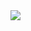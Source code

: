 <img src="https://capsule-render.vercel.app/api?type=blur&color=gradient&height=200&section=header&text=git%20commit%20-m%20'progress'&fontSize=45" />

<!--
**mitali-deshmukh/mitali-deshmukh** is a ✨ _special_ ✨ repository because its `README.md` (this file) appears on your GitHub profile.

Here are some ideas to get you started:

- 🔭 I’m currently working on ...
- 🌱 I’m currently learning ...
- 👯 I’m looking to collaborate on ...
- 🤔 I’m looking for help with ...
- 💬 Ask me about ...
- 📫 How to reach me: ...
- 😄 Pronouns: ...
- ⚡ Fun fact: ...
-->
